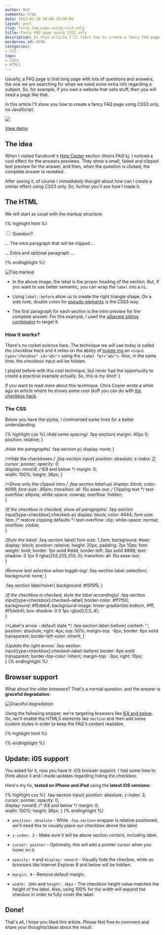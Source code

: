 ```yaml
---
author: Red
comments: true
date: 2012-02-20 06:00:16+00:00
layout: post
slug: fancy-faq-page-using-css3-only
title: Fancy FAQ page using CSS3 only
description: In this article I'll learn how to create a fancy FAQ page using CSS3 only, no JavaScript.
wordpress_id: 4298
categories:
- CSS
tags:
- CSS3
- HTML5
---
```


Usually, a FAQ page is that long page with lots of questions and answers, the one we are searching for when we need some extra info regarding a subject. So, for example, if you own a website that sells stuff, then you will need a page like that.

In this article I'll show you how to create a fancy FAQ page using CSS3 only, no JavaScript.

![](http://www.red-team-design.com/wp-content/uploads/2012/02/css3-faq-page.png)

<!-- more -->

[View demo](http://www.red-team-design.com/wp-content/uploads/2012/02/fancy-faq-page-using-css3-only-demo.html)

## The idea

When I visited Facebook's [Help Center](https://www.facebook.com/help/privacy/sharing-choices) section (theirs FAQ's), I noticed a cool effect for the answers previews. They show a small, faded and clipped text preview for the answer, and then, when the question is clicked, the complete answer is revealed.

After seeing it, of course I immediately thought about how can I create a similar effect using CSS3 only. So, further you'll see how I made it.

## The HTML

We will start as usual with the markup structure:

{% highlight html %}
<section class="faq-section">
    <input type="checkbox" id="q1">
    <label for="q1">Question?</label>           
    <p>... The intro paragraph that will be clipped ...</p>
    <p>... Extra and optional paragraph ...</p>   
</section>
{% endhighlight %}

![Faq markup](http://www.red-team-design.com/wp-content/uploads/2012/02/fancy-faq-page-using-css3-only-markup.png)
	
  * In the above image, the label is the proper heading of the section. But, if you want to use better semantic, you can wrap the `label` into a `h1`.
	
  * Using `label::before` allow us to create the right triangle shape. On a side note, double colon for [pseudo-elements](http://www.red-team-design.com/before-after-pseudo-elements) is the CSS3 way.
	
  * The first paragraph for each section is the intro preview for the complete answer. For this example, I used the [adjacent sibling combinator](http://www.w3.org/TR/css3-selectors/#adjacent-sibling-combinators) to target it.


### How it works?

There's no rocket science here. The technique we will use today is called _the checkbox hack_ and it relies on the ability of [toggle-ing](http://www.red-team-design.com/web-usability-tips-for-your-website) an `<input type="checkbox" id="abc">` using the `<label for="abc">`. Also, in the same time, the checkbox input will be hidden.

I played before with this cool technique, but never had the opportunity to create a practical example actually. So, this is my shot! :)

If you want to read more about this technique, Chris Coyier wrote a while ago an article where he shows some cool stuff you can do with [the checkbox hack](http://css-tricks.com/the-checkbox-hack/).

### The CSS

Below you have the styles, I commented some lines for a better understanding:

{% highlight css %}
/*Add some spacing*/
.faq-section{
    margin: 40px 0;
        position: relative;
}

/*Hide the paragraphs*/
.faq-section p{
    display: none;
}   

/*Hide the checkboxes */
.faq-section input{
    position: absolute;
    z-index: 2;
    cursor: pointer;
    opacity: 0;         
    display: none\9; /* IE8 and below */
    margin: 0;          
    width: 100%;
    height: 36px;
}

/*Show only the clipped intro */
.faq-section label+p{
    display: block; 
    color: #999;
    font-size: .85em;
    transition: all .15s ease-out;
    /* Clipping text */
    text-overflow: ellipsis;
    white-space: nowrap;
    overflow: hidden;                       
}

/*If the checkbox is checked, show all paragraphs*/
.faq-section input[type=checkbox]:checked~p{
    display: block;
    color: #444;
    font-size: 1em;
    /* restore clipping defaults */
    text-overflow: clip; 
    white-space: normal;
    overflow: visible;  
}

/*Style the label*/
.faq-section label{
    font-size: 1.2em;
    background: #eee;
    display: block;
    position: relative;
        height: 20px;
    padding: 7px 10px;
    font-weight: bold;
    border: 1px solid #ddd;
    border-left: 3px solid #888;
    text-shadow: 0 1px 0 rgba(255,255,255,.5);
    transition: all .15s ease-out;          
}

/*Remove text selection when toggle-ing*/
.faq-section label::selection{
    background: none;
}

.faq-section label:hover{
    background: #f5f5f5;
}

/*If the checkbox is checked, style the label accordingly*/
.faq-section input[type=checkbox]:checked~label{
    border-color: #ff7f50;          
    background: #f5deb4;
    background-image: linear-gradient(to bottom, #fff, #f5deb4);
    box-shadow: 0 0 1px rgba(0,0,0,.4);             
}

/*Label's arrow - default state */
.faq-section label::before{
    content: '';
    position: absolute;
    right: 4px;
    top: 50%;
    margin-top: -6px;
    border: 6px solid transparent;
    border-left-color: inherit; 
}

/*Update the right arrow*/
.faq-section input[type=checkbox]:checked~label::before{
    border: 6px solid transparent;
    border-top-color: inherit;
    margin-top: -3px;
    right: 10px;    
}
{% endhighlight %} 


## Browser support

What about the older browsers? That's a normal question, and the answer is **graceful degradation**:

![Graceful degradation](http://www.red-team-design.com/wp-content/uploads/2012/02/fancy-faq-page-graceful-degradation.png)

Using the following snippet, we're targeting browsers like [IE8 and below](http://www.red-team-design.com/how-to-solve-common-ie-bugs). So, we'll enable the HTML5 elements like `section` and then add some custom styles in order to keep the FAQ's content readable.
    
{% highlight html %}
<!--[if lt IE 9]>
    <script src="http://html5shim.googlecode.com/svn/trunk/html5.js"></script>
    <style>
        .faq-section label,
        .faq-section label:hover{
            cursor: default;
            background: #eee;
        }        
        body .faq-section p{ /* Increase specificity */
            display: block;
            color: #444;
            font-size: 1em;
            text-overflow: clip; 
            white-space: normal;
            overflow: visible;              
        }
    </style>
<![endif]--> 
{% endhighlight %}

## Update: i0S support

You asked for it, now you have it: iOS browser support. I had some time to think about it and I made updates regarding hiding the checkbox.

Here's my fix, **tested on iPhone and iPad** using the **latest iOS versions**:

{% highlight css %}
.faq-section input{
    position: absolute; 
    z-index: 2;
    cursor: pointer;
    opacity: 0;         
    display: none\9; /* IE8 and below */
    margin: 0;          
    width: 100%;
    height: 36px;
}
{% endhighlight %}
	
  * `position: absolute` - While `.faq-section` wrapper is relative positioned, we'll need this to visually place our checkbox above the label.
	
  * `z-index: 2` - Make sure it will be above section content, including label.
	
  * `cursor: pointer` - Optionally, this will add a pointer cursor when you hover on it.
	
  * `opacity: 0` and `display: none\9` - Visually hide the checbox, while on browsers like Internet Explorer 8 and below will be hidden.
	
  * `margin: 0` - Remove default margin.
	
  * `width: 100%` and `height: 36px` - The checkbox height value matches the height of the label. Also, using 100% for the width will expand the checbox in order to fully cover the label.


## Done!


That's all, I hope you liked this article. Please feel free to comment and share your thoughts/ideas about the result.